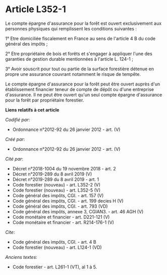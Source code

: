 # Article L352-1

Le compte épargne d'assurance pour la forêt est ouvert exclusivement aux personnes physiques qui remplissent les conditions
suivantes : 

1° Etre domiciliée fiscalement en France au sens de l'article 4 B du code général des impôts ; 

2° Etre propriétaire de bois et forêts et s'engager à appliquer l'une des garanties de gestion durable mentionnées à
l'article L. 124-1 ; 

3° Avoir souscrit pour tout ou partie de la surface forestière détenue en propre une assurance couvrant notamment le risque
de tempête. 

Le compte épargne d'assurance pour la forêt peut être ouvert auprès d'un établissement financier teneur de compte de dépôt ou
d'une entreprise d'assurance. Il ne peut être ouvert qu'un seul compte épargne d'assurance pour la forêt par propriétaire
forestier.

**Liens relatifs à cet article**

_Codifié par_:

  - Ordonnance n°2012-92 du 26 janvier 2012 - art. (V)

_Créé par_:

  - Ordonnance n°2012-92 du 26 janvier 2012 - art. (V)

_Cité par_:

  - Décret n°2018-1004 du 19 novembre 2018 - art. 2
  - Décret n°2019-289 du 8 avril 2019 (V)
  - Décret n°2019-289 du 8 avril 2019 - art. 1
  - Code forestier (nouveau) - art. L352-2 (V)
  - Code forestier (nouveau) - art. L352-5 (V)
  - Code général des impôts, CGI. - art. 157 (V)
  - Code général des impôts, CGI. - art. 199 decies H (V)
  - Code général des impôts, CGI. - art. 793 (VD)
  - Code général des impôts, annexe 3, CGIAN3. - art. 46 AGH (V)
  - Code monétaire et financier - art. D221-121 (V)
  - Code monétaire et financier - art. R214-176-1 (V)

_Cite_:

  - Code général des impôts, CGI. - art. 4 B
  - Code forestier (nouveau) - art. L124-1 (VD)

_Anciens textes_:

  - Code forestier - art. L261-1 (VT), al 1 à 5.
